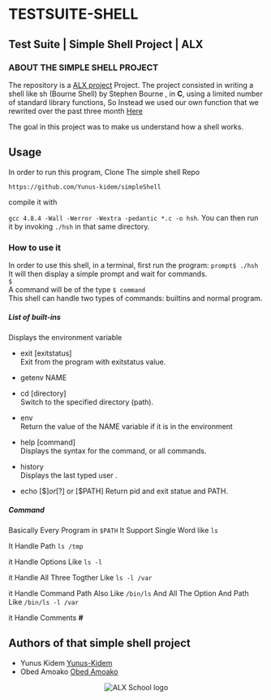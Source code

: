 # TESTSUITE-SHELL
## Test Suite | Simple Shell Project | ALX

### ABOUT THE SIMPLE SHELL PROJECT
The repository is a [ALX project](https://www.alxafrica.com/software/) Project. The project consisted in writing a shell like sh (Bourne Shell) by Stephen Bourne  , in **C**, using a limited number of standard library functions, So Instead we used our own function that we rewrited over the past three month [Here](https://github.com/Yunus-kidem/alx-low_level_programming)

The goal in this project was to make us understand how a shell works.

## Usage
In order to run this program,
Clone The simple shell Repo 

`` https://github.com/Yunus-kidem/simpleShell ``

compile it with

`gcc 4.8.4 -Wall -Werror -Wextra -pedantic *.c -o hsh`.
You can then run it by invoking `./hsh` in that same directory.

### How to use it
In order to use this shell, in a terminal, first run the program:
`prompt$ ./hsh`
It will then display a simple prompt and wait for commands.  
`$ `   
A command will be of the type `$ command`  
This shell can handle two types of commands: builtins and normal program.
##### List of built-ins
Displays the environment variable
* exit [exitstatus]  
Exit from the program with exitstatus value. 
* getenv NAME 
  
* cd [directory]  
Switch to the specified directory (path).
* env   
Return the value of the NAME variable if it is in the environment
* help [command]  
Displays the syntax for the command, or all commands.  
* history  
Displays the last typed user .
* echo [$$] or [$?] or [$PATH]
Return pid and exit statue and PATH.
##### Command
Basically Every Program in `$PATH`
It Support Single Word like `ls` 

It Handle Path `ls /tmp`

it Handle Options Like `ls -l`

it Handle All Three Togther Like `ls -l /var `

it Handle Command Path Also Like `/bin/ls` And All The Option And Path Like `/bin/ls -l /var`

it Handle Comments **#** 

## Authors of that simple shell project 
* Yunus Kidem [Yunus-Kidem](https://github.com/Yunus-kidem)
* Obed Amoako [Obed Amoako ](https://github.com/Obed101)

<p align="center">
  <img src="https://lh3.googleusercontent.com/dGNCpJSFY19ck4PkKuIL3ckLjPElmmvUQJSRVNcblB91ua2Oe1_bNhKL3TznvHhitRNB2Q7xoHj2ufbjL1STlIL8XfeGIde4fw=s0" alt="ALX School logo">
</p>
